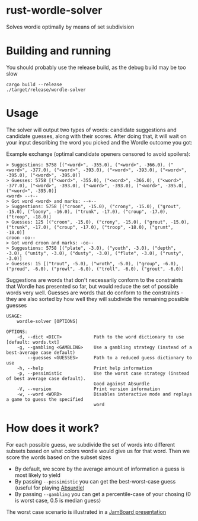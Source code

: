 # rust-wordle-solver

Solves wordle optimally by means of set subdivision

# Building and running

You should probably use the release build, as the debug build may be too slow

```
cargo build --release
./target/release/wordle-solver
```

# Usage

The solver will output two types of words: candidate suggestions and candidate guesses,
along with their scores. After doing that, it will wait on your input describing the word
you picked and the Wordle outcome you got:

Example exchange (optimal candidate openers censored to avoid spoilers):

```
> Suggestions: 5758 [("<word>", -355.0), ("<word>", -366.0), ("<word>", -377.0), ("<word>", -393.0), ("<word>", -393.0), ("<word>", -395.0), ("<word>", -395.0)]
> Guesses: 5758 [("<word>", -355.0), ("<word>", -366.0), ("<word>", -377.0), ("<word>", -393.0), ("<word>", -393.0), ("<word>", -395.0), ("<word>", -395.0)]
<word> --+--
> Got word <word> and marks: --+--
> Suggestions: 5758 [("croon", -15.0), ("crony", -15.0), ("grout", -15.0), ("loony", -16.0), ("trunk", -17.0), ("croup", -17.0), ("troop", -18.0)]
> Guesses: 125 [("croon", -15.0), ("crony", -15.0), ("grout", -15.0), ("trunk", -17.0), ("croup", -17.0), ("troop", -18.0), ("grunt", -18.0)]
croon -oo--
> Got word croon and marks: -oo--
> Suggestions: 5758 [("plate", -3.0), ("youth", -3.0), ("depth", -3.0), ("unity", -3.0), ("dusty", -3.0), ("flute", -3.0), ("rusty", -3.0)]
> Guesses: 15 [("trout", -5.0), ("wroth", -5.0), ("group", -6.0), ("proud", -6.0), ("prowl", -6.0), ("troll", -6.0), ("grout", -6.0)]
```

Suggestions are words that don't necessarily conform to the constraints that Wordle has
presented so far, but would reduce the set of possible words very well. Guesses are words that
do conform to the constraints - they are also sorted by how well they will subdivide the
remaining possible guesses

```
USAGE:
    wordle-solver [OPTIONS]

OPTIONS:
    -d, --dict <DICT>            Path to the word dictionary to use [default: words.txt]
    -g, --gambling <GAMBLING>    Use a gambling strategy (instead of a best-average case default)
        --guesses <GUESSES>      Path to a reduced guess dictionary to use
    -h, --help                   Print help information
    -p, --pessimistic            Use the worst case strategy (instead of best average case default).
                                 Good against Absurdle
    -V, --version                Print version information
    -w, --word <WORD>            Disables interactive mode and replays a game to guess the specified
                                 word
```

# How does it work?

For each possible guess, we subdivide the set of words into different subsets based on what colors wordle would give us for that word. Then we score the words based on the subset sizes

- By default, we score by the average amount of information a guess is most likely to yield
- By passing `--pessimistic` you can get the best-worst-case guess (useful for playing [Absurdle][1])
- By passing `--gambling` you can get a percentile-case of your chosing (0 is worst case, 0.5 is
  median guess)

 The worst case scenario is illustrated in a [JamBoard presentation][2]


[1]: https://qntm.org/files/absurdle/absurdle.html
[2]: https://jamboard.google.com/d/1weQUvRyrVqaYsPRa_qhH-NycKwW3TSUqa46_CBsYGSk/viewer?f=0